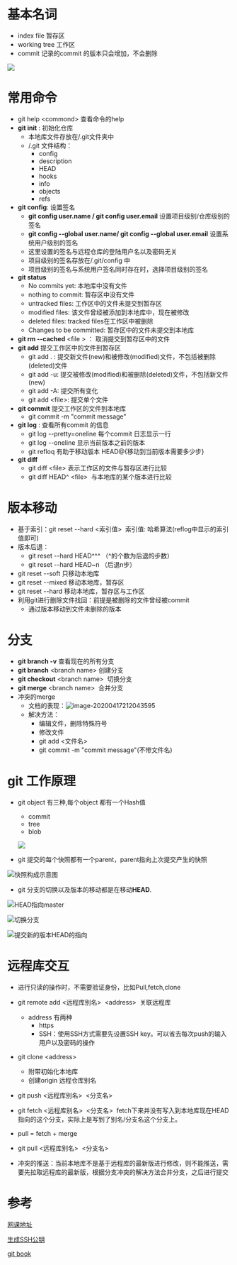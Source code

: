 # 基本名词

- index file 暂存区
- working tree 工作区
- commit 记录的commit 的版本只会增加，不会删除

![](http://image.haiyang1218.cn/images/git_07.png)



# 常用命令

- git help &lt;commond&gt; 查看命令的help
- **git init** : 初始化仓库
  - 本地库文件存放在/.git文件夹中
  - /.git 文件结构：
    - config
    - description
    - HEAD
    - hooks
    - info
    - objects
    - refs
- **git config**: 设置签名
  - **git config user.name / git config user.email** 设置项目级别/仓库级别的签名
  - **git config --global user.name/ git config --global user.email** 设置系统用户级别的签名
  - 这里设置的签名与远程仓库的登陆用户名以及密码无关
  - 项目级别的签名存放在/.git/config 中
  - 项目级别的签名与系统用户签名同时存在时，选择项目级别的签名
- **git status** 
  - No commits yet:  本地库中没有文件
  - nothing to commit:  暂存区中没有文件
  - untracked files: 工作区中的文件未提交到暂存区
  - modified files:  该文件曾经被添加到本地库中，现在被修改
  - deleted files: tracked files在工作区中被删除
  - Changes to be committed: 暂存区中的文件未提交到本地库
- **git rm --cached**  &lt;file &gt; ： 取消提交到暂存区中的文件
- **git add** 提交工作区中的文件到暂存区
  - git add . : 提交新文件(new)和被修改(modified)文件，不包括被删除(deleted)文件
  - git add -u: 提交被修改(modified)和被删除(deleted)文件，不包括新文件(new)
  - git add -A: 提交所有变化
  - git add &lt;file&gt;:  提交单个文件
- **git commit** 提交工作区的文件到本地库
  - git commit -m "commit message"
- **git log** : 查看所有commit 的信息
  - git log --pretty=oneline 每个commit 日志显示一行
  - git log --oneline 显示当前版本之前的版本
  - git refloq 有助于移动版本   HEAD@{移动到当前版本需要多少步}
- **git diff**
  - git diff &lt;file&gt; 表示工作区的文件与暂存区进行比较
  - git diff HEAD^ &lt;file&gt;  与本地库的某个版本进行比较

# 版本移动

- 基于索引：git reset --hard &lt;索引值&gt;  索引值: 哈希算法(reflog中显示的索引值即可)
- 版本后退： 
  - git reset --hard HEAD^^^ （^的个数为后退的步数）
  - git reset --hard HEAD~n （后退n步）
- git reset --soft 只移动本地库
- git reset --mixed 移动本地库，暂存区
- git reset --hard 移动本地库，暂存区与工作区
- 利用git进行删除文件找回：前提是被删除的文件曾经被commit
  - 通过版本移动到文件未删除的版本

# 分支

- **git branch -v** 查看现在的所有分支
- **git branch**  &lt;branch name&gt;  创建分支
- **git checkout** &lt;branch name&gt;  切换分支
- **git merge**  &lt;branch name&gt;  合并分支
- 冲突的merge
  - 文档的表现：![image-20200417212043595](C:\Users\26401\AppData\Roaming\Typora\typora-user-images\image-20200417212043595.png)
  - 解决方法：
    - 编辑文件，删除特殊符号
    - 修改文件
    - git add &lt;文件名&gt;
    - git commit -m "commit message"(不带文件名)

# git 工作原理

- git object 有三种,每个object 都有一个Hash值

  - commit
  - tree
  - blob

  ![](http://image.haiyang1218.cn/images/git_01.png)

  

  

- git 提交的每个快照都有一个parent，parent指向上次提交产生的快照

![快照构成示意图](http://image.haiyang1218.cn/images/git-02.png)

- git 分支的切换以及版本的移动都是在移动**HEAD**.

![HEAD指向master](http://image.haiyang1218.cn/images/git_03.png)

![切换分支](http://image.haiyang1218.cn/images/git_04.png)

![提交新的版本HEAD的指向](http://image.haiyang1218.cn/images/git_06.png)

# 远程库交互

- 进行只读的操作时，不需要验证身份，比如Pull,fetch,clone

- git remote add &lt;远程库别名&gt;  &lt;address&gt;  关联远程库

  - address 有两种
    - https
    - SSH：使用SSH方式需要先设置SSH key。可以省去每次push的输入用户以及密码的操作

- git clone &lt;address&gt; 
  - 附带初始化本地库
  - 创建origin 远程仓库别名
  
- git push &lt;远程库别名&gt;  &lt;分支名&gt;

- git fetch &lt;远程库别名&gt;  &lt;分支名&gt;  fetch下来并没有写入到本地库现在HEAD指向的这个分支，实际上是写到了别名/分支名这个分支上。

- pull = fetch + merge

- git  pull  &lt;远程库别名&gt;  &lt;分支名&gt;

- 冲突的推送：当前本地库不是基于远程库的最新版进行修改，则不能推送，需要先拉取远程库的最新版，根据分支冲突的解决方法合并分支，之后进行提交

  


# 参考

[网课地址](https://www.bilibili.com/video/BV1pW411A7a5?p=42)

[生成SSH公钥](https://blog.csdn.net/u012037852/article/details/80756081)

[git book](https://git-scm.com/book/zh/v2)









